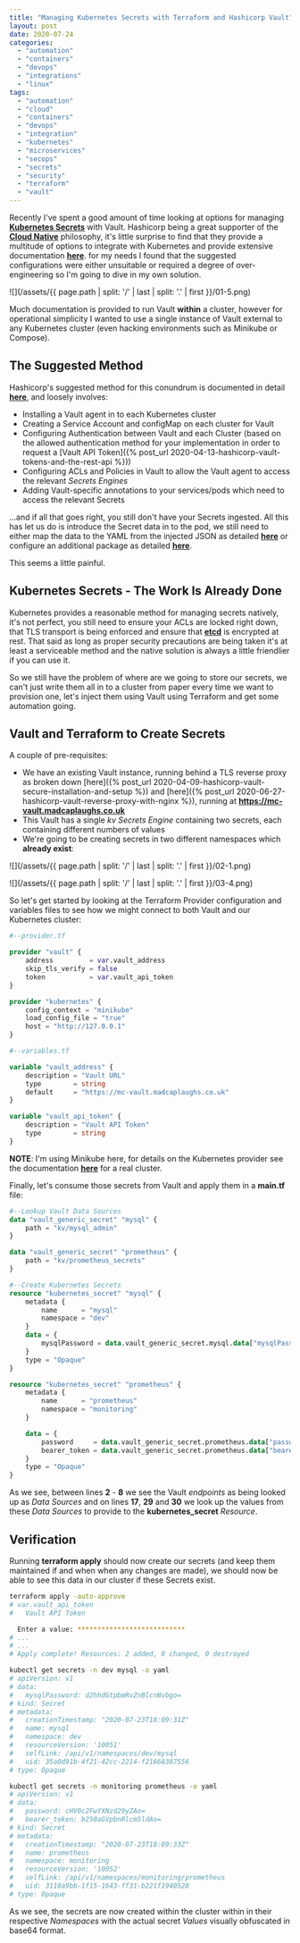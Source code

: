 ```yaml
---
title: "Managing Kubernetes Secrets with Terraform and Hashicorp Vault"
layout: post
date: 2020-07-24
categories: 
  - "automation"
  - "containers"
  - "devops"
  - "integrations"
  - "linux"
tags: 
  - "automation"
  - "cloud"
  - "containers"
  - "devops"
  - "integration"
  - "kubernetes"
  - "microservices"
  - "secops"
  - "secrets"
  - "security"
  - "terraform"
  - "vault"
---
```


Recently I've spent a good amount of time looking at options for managing [**Kubernetes Secrets**](https://kubernetes.io/docs/concepts/configuration/secret/) with Vault. Hashicorp being a great supporter of the **[Cloud Native](https://www.hashicorp.com/blog/hashicorp-joins-the-cncf/)** philosophy, it's little surprise to find that they provide a multitude of options to integrate with Kubernetes and provide extensive documentation [**here**](https://www.vaultproject.io/docs/platform/k8s). for my needs I found that the suggested configurations were either unsuitable or required a degree of over-engineering so I'm going to dive in my own solution.

![](/assets/{{ page.path | split: '/' | last | split: '.' | first }}/01-5.png)

Much documentation is provided to run Vault **within** a cluster, however for operational simplicity I wanted to use a single instance of Vault external to any Kubernetes cluster (even hacking environments such as Minikube or Compose).

## The Suggested Method

Hashicorp's suggested method for this conundrum is documented in detail [**here**](https://learn.hashicorp.com/vault/kubernetes/external-vault), and loosely involves:

- Installing a Vault agent in to each Kubernetes cluster
- Creating a Service Account and configMap on each cluster for Vault
- Configuring Authentication between Vault and each Cluster (based on the allowed authentication method for your implementation in order to request a [Vault API Token]({% post_url 2020-04-13-hashicorp-vault-tokens-and-the-rest-api %}))
- Configuring ACLs and Policies in Vault to allow the Vault agent to access the relevant _Secrets Engines_
- Adding Vault-specific annotations to your services/pods which need to access the relevant Secrets

...and if all that goes right, you still don't have your Secrets ingested. All this has let us do is introduce the Secret data in to the pod, we still need to either map the data to the YAML from the injected JSON as detailed [**here**](https://learn.hashicorp.com/vault/kubernetes/sidecar) or configure an additional package as detailed [**here**](https://learn.hashicorp.com/vault/kubernetes/secret-store-driver).

This seems a little painful.

## Kubernetes Secrets - The Work Is Already Done

Kubernetes provides a reasonable method for managing secrets natively, it's not perfect, you still need to ensure your ACLs are locked right down, that TLS transport is being enforced and ensure that **[etcd](https://etcd.io/)** is encrypted at rest. That said as long as proper security precautions are being taken it's at least a serviceable method and the native solution is always a little friendlier if you can use it.

So we still have the problem of where are we going to store our secrets, we can't just write them all in to a cluster from paper every time we want to provision one, let's inject them using Vault using Terraform and get some automation going.

## Vault and Terraform to Create Secrets

A couple of pre-requisites:

- We have an existing Vault instance, running behind a TLS reverse proxy as broken down [here]({% post_url 2020-04-09-hashicorp-vault-secure-installation-and-setup %}) and [here]({% post_url 2020-06-27-hashicorp-vault-reverse-proxy-with-nginx %}), running at **https://mc-vault.madcaplaughs.co.uk**
- This Vault has a single _kv_ _Secrets Engine_ containing two secrets, each containing different numbers of values
- We're going to be creating secrets in two different namespaces which **already exist**:

![](/assets/{{ page.path | split: '/' | last | split: '.' | first }}/02-1.png)

![](/assets/{{ page.path | split: '/' | last | split: '.' | first }}/03-4.png)

So let's get started by looking at the Terraform Provider configuration and variables files to see how we might connect to both Vault and our Kubernetes cluster:

```terraform
#--provider.tf

provider "vault" {
    address         = var.vault_address
    skip_tls_verify = false
    token           = var.vault_api_token
}

provider "kubernetes" {
    config_context = "minikube"
    load_config_file = "true"
    host = "http://127.0.0.1"
}

#--variables.tf

variable "vault_address" {
    description = "Vault URL"
    type        = string
    default     = "https://mc-vault.madcaplaughs.co.uk"
}

variable "vault_api_token" {
    description = "Vault API Token"
    type        = string
}
```

**NOTE**: I'm using Minikube here, for details on the Kubernetes provider see the documentation [**here**](https://www.terraform.io/docs/providers/kubernetes/index.html) for a real cluster.

Finally, let's consume those secrets from Vault and apply them in a **main.tf** file:

```terraform
#--Lookup Vault Data Sources
data "vault_generic_secret" "mysql" {
    path = "kv/mysql_admin"
}

data "vault_generic_secret" "prometheus" {
    path = "kv/prometheus_secrets"
}

#--Create Kubernetes Secrets
resource "kubernetes_secret" "mysql" {
    metadata {
        name      = "mysql"
        namespace = "dev"
    }
    data = {
        mysqlPassword = data.vault_generic_secret.mysql.data["mysqlPassword"]
    }
    type = "Opaque"
}

resource "kubernetes_secret" "prometheus" {
    metadata {
        name      = "prometheus"
        namespace = "monitoring"
    }

    data = {
        password     = data.vault_generic_secret.prometheus.data["password"]
        bearer_token = data.vault_generic_secret.prometheus.data["bearer_token"]
    }
    type = "Opaque"
}
```

As we see, between lines **2** - **8** we see the Vault _endpoints_ as being looked up as _Data Sources_ and on lines **17**, **29** and **30** we look up the values from these _Data Sources_ to provide to the **kubernetes\_secret** _Resource_.

## Verification

Running **terraform apply** should now create our secrets (and keep them maintained if and when when any changes are made), we should now be able to see this data in our cluster if these Secrets exist.

```bash
terraform apply -auto-approve
# var.vault_api_token
#   Vault API Token

  Enter a value: ***************************
# ...
# ...
# Apply complete! Resources: 2 added, 0 changed, 0 destroyed

kubectl get secrets -n dev mysql -o yaml
# apiVersion: v1
# data:
#   mysqlPassword: d2hhdGtpbmRvZnBlcnNvbgo=
# kind: Secret
# metadata:
#   creationTimestamp: "2020-07-23T18:09:31Z"
#   name: mysql
#   namespace: dev
#   resourceVersion: '10051'
#   selfLink: /api/v1/namespaces/dev/mysql
#   uid: 35a0d91b-4f21-42cc-2214-f21668387556
# type: Opaque

kubectl get secrets -n monitoring prometheus -o yaml
# apiVersion: v1
# data:
#   password: cHV0c2FwYXNzd29yZAo=
#   bearer_token: b250aGVpbnRlcm5ldAo=
# kind: Secret
# metadata:
#   creationTimestamp: "2020-07-23T18:09:33Z"
#   name: prometheus
#   namespace: monitoring
#   resourceVersion: '10052'
#   selfLink: /api/v1/namespaces/monitoring/prometheus
#   uid: 3110a9bb-1f15-1643-ff31-b221f1940528
# type: Opaque
```

As we see, the secrets are now created within the cluster within in their respective _Namespaces_ with the actual secret _Values_ visually obfuscated in base64 format.
